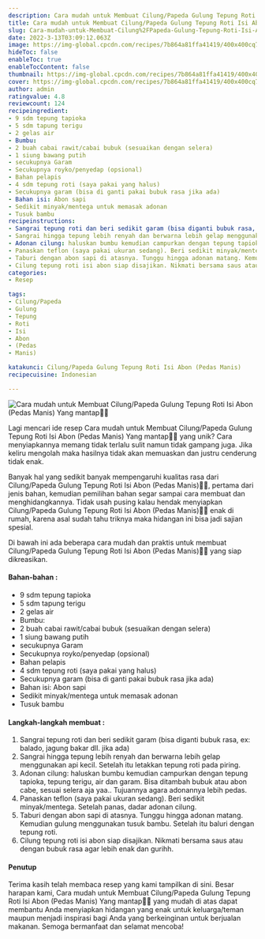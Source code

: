 ```yaml
---
description: Cara mudah untuk Membuat Cilung/Papeda Gulung Tepung Roti Isi Abon (Pedas Manis) Yang mantap"
title: Cara mudah untuk Membuat Cilung/Papeda Gulung Tepung Roti Isi Abon (Pedas Manis) Yang mantap
slug: Cara-mudah-untuk-Membuat-Cilung%2FPapeda-Gulung-Tepung-Roti-Isi-Abon-%28Pedas-Manis%29-Yang-mantap
date: 2022-3-13T03:09:12.063Z
image: https://img-global.cpcdn.com/recipes/7b864a81ffa41419/400x400cq70/photo.jpg
hideToc: false
enableToc: true
enableTocContent: false
thumbnail: https://img-global.cpcdn.com/recipes/7b864a81ffa41419/400x400cq70/photo.jpg
cover: https://img-global.cpcdn.com/recipes/7b864a81ffa41419/400x400cq70/photo.jpg
author: admin
ratingvalue: 4.8
reviewcount: 124
recipeingredient:
- 9 sdm tepung tapioka
- 5 sdm tapung terigu
- 2 gelas air
- Bumbu:
- 2 buah cabai rawit/cabai bubuk (sesuaikan dengan selera)
- 1 siung bawang putih
- secukupnya Garam
- Secukupnya royko/penyedap (opsional)
- Bahan pelapis
- 4 sdm tepung roti (saya pakai yang halus)
- Secukupnya garam (bisa di ganti pakai bubuk rasa jika ada)
- Bahan isi: Abon sapi
- Sedikit minyak/mentega untuk memasak adonan
- Tusuk bambu
recipeinstructions:
- Sangrai tepung roti dan beri sedikit garam (bisa diganti bubuk rasa, ex: balado, jagung bakar dll. jika ada)
- Sangrai hingga tepung lebih renyah dan berwarna lebih gelap menggunakan api kecil. Setelah itu letakkan tepung roti pada piring.
- Adonan cilung: haluskan bumbu kemudian campurkan dengan tepung tapioka, tepung terigu, air dan garam. Bisa ditambah bubuk atau abon cabe, sesuai selera aja yaa.. Tujuannya agara adonannya lebih pedas.
- Panaskan teflon (saya pakai ukuran sedang). Beri sedikit minyak/mentega. Setelah panas, dadar adonan cilung.
- Taburi dengan abon sapi di atasnya. Tunggu hingga adonan matang. Kemudian gulung menggunakan tusuk bambu. Setelah itu baluri dengan tepung roti.
- Cilung tepung roti isi abon siap disajikan. Nikmati bersama saus atau dengan bubuk rasa agar lebih enak dan gurihh.
categories:
- Resep

tags:
- Cilung/Papeda
- Gulung
- Tepung
- Roti
- Isi
- Abon
- (Pedas
- Manis)

katakunci: Cilung/Papeda Gulung Tepung Roti Isi Abon (Pedas Manis)
recipecuisine: Indonesian

---
```


![Cara mudah untuk Membuat Cilung/Papeda Gulung Tepung Roti Isi Abon (Pedas Manis) Yang mantap👩‍🍳](https://img-global.cpcdn.com/recipes/7b864a81ffa41419/400x400cq70/photo.jpg)

Lagi mencari ide resep Cara mudah untuk Membuat Cilung/Papeda Gulung Tepung Roti Isi Abon (Pedas Manis) Yang mantap👩‍🍳 yang unik? Cara menyiapkannya memang tidak terlalu sulit namun tidak gampang juga. Jika keliru mengolah maka hasilnya tidak akan memuaskan dan justru cenderung tidak enak.

Banyak hal yang sedikit banyak mempengaruhi kualitas rasa dari Cilung/Papeda Gulung Tepung Roti Isi Abon (Pedas Manis)👩‍🍳, pertama dari jenis bahan, kemudian pemilihan bahan segar sampai cara membuat dan menghidangkannya. Tidak usah pusing kalau hendak menyiapkan Cilung/Papeda Gulung Tepung Roti Isi Abon (Pedas Manis)👩‍🍳 enak di rumah, karena asal sudah tahu triknya maka hidangan ini bisa jadi sajian spesial.

Di bawah ini ada beberapa cara mudah dan praktis untuk membuat Cilung/Papeda Gulung Tepung Roti Isi Abon (Pedas Manis)👩‍🍳 yang siap dikreasikan.

<!--inarticleads1-->

#### Bahan-bahan :

- 9 sdm tepung tapioka
- 5 sdm tapung terigu
- 2 gelas air
- Bumbu:
- 2 buah cabai rawit/cabai bubuk (sesuaikan dengan selera)
- 1 siung bawang putih
- secukupnya Garam
- Secukupnya royko/penyedap (opsional)
- Bahan pelapis
- 4 sdm tepung roti (saya pakai yang halus)
- Secukupnya garam (bisa di ganti pakai bubuk rasa jika ada)
- Bahan isi: Abon sapi
- Sedikit minyak/mentega untuk memasak adonan
- Tusuk bambu

<!--inarticleads2-->

#### Langkah-langkah membuat :

1. Sangrai tepung roti dan beri sedikit garam (bisa diganti bubuk rasa, ex: balado, jagung bakar dll. jika ada)
1. Sangrai hingga tepung lebih renyah dan berwarna lebih gelap menggunakan api kecil. Setelah itu letakkan tepung roti pada piring.
1. Adonan cilung: haluskan bumbu kemudian campurkan dengan tepung tapioka, tepung terigu, air dan garam. Bisa ditambah bubuk atau abon cabe, sesuai selera aja yaa.. Tujuannya agara adonannya lebih pedas.
1. Panaskan teflon (saya pakai ukuran sedang). Beri sedikit minyak/mentega. Setelah panas, dadar adonan cilung.
1. Taburi dengan abon sapi di atasnya. Tunggu hingga adonan matang. Kemudian gulung menggunakan tusuk bambu. Setelah itu baluri dengan tepung roti.
1. Cilung tepung roti isi abon siap disajikan. Nikmati bersama saus atau dengan bubuk rasa agar lebih enak dan gurihh.

#### Penutup

Terima kasih telah membaca resep yang kami tampilkan di sini. Besar harapan kami, Cara mudah untuk Membuat Cilung/Papeda Gulung Tepung Roti Isi Abon (Pedas Manis) Yang mantap👩‍🍳 yang mudah di atas dapat membantu Anda menyiapkan hidangan yang enak untuk keluarga/teman maupun menjadi inspirasi bagi Anda yang berkeinginan untuk berjualan makanan. Semoga bermanfaat dan selamat mencoba!